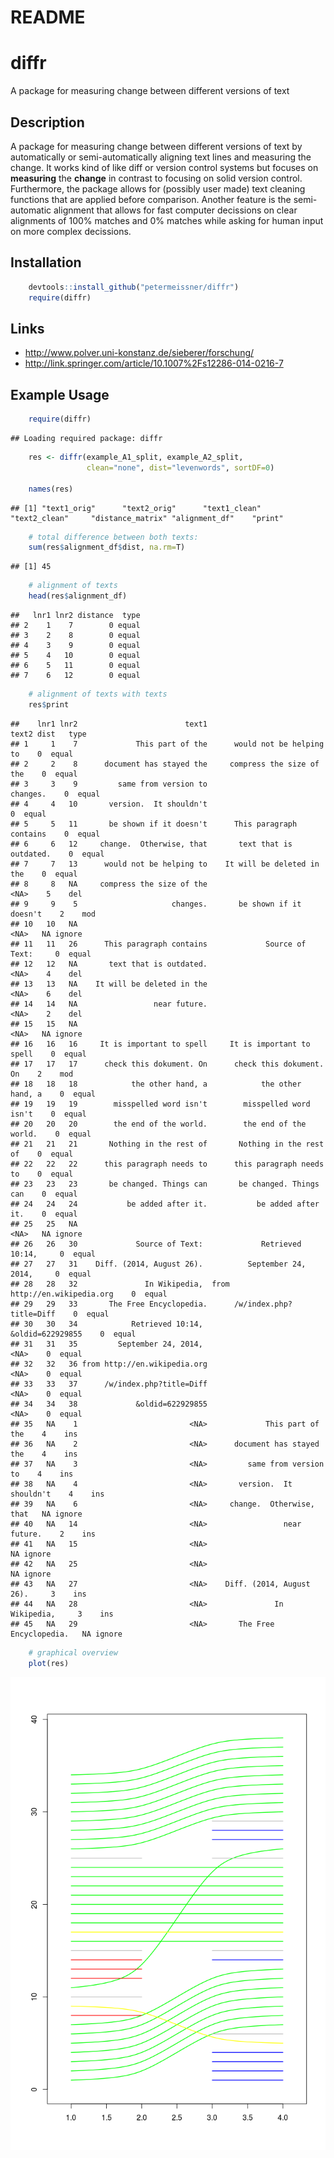 # README


# diffr 
A package for measuring change between different versions of text

## Description


A package for measuring change between different versions of text by automatically
or semi-automatically aligning text lines and measuring the change. It works kind of like diff or version control systems but focuses on **measuring** the **change** in contrast to focusing on solid version control. Furthermore, the package allows for (possibly user made) text cleaning functions that are applied before comparison. Another feature is the semi-automatic alignment that allows for fast computer decissions on clear alignments of 100% matches and 0% matches while asking for human input on more complex decissions.
  

## Installation


```r
    devtools::install_github("petermeissner/diffr")
    require(diffr)
```
    
## Links

- http://www.polver.uni-konstanz.de/sieberer/forschung/
- http://link.springer.com/article/10.1007%2Fs12286-014-0216-7


## Example Usage




```r
    require(diffr)
```

```
## Loading required package: diffr
```

```r
    res <- diffr(example_A1_split, example_A2_split, 
                 clean="none", dist="levenwords", sortDF=0)

    names(res)
```

```
## [1] "text1_orig"      "text2_orig"      "text1_clean"     "text2_clean"     "distance_matrix" "alignment_df"    "print"
```

```r
    # total difference between both texts:
    sum(res$alignment_df$dist, na.rm=T)
```

```
## [1] 45
```

```r
    # alignment of texts
    head(res$alignment_df)
```

```
##   lnr1 lnr2 distance  type
## 2    1    7        0 equal
## 3    2    8        0 equal
## 4    3    9        0 equal
## 5    4   10        0 equal
## 6    5   11        0 equal
## 7    6   12        0 equal
```

```r
    # alignment of texts with texts
    res$print
```

```
##    lnr1 lnr2                        text1                        text2 dist   type
## 1     1    7             This part of the      would not be helping to    0  equal
## 2     2    8      document has stayed the     compress the size of the    0  equal
## 3     3    9         same from version to                     changes.    0  equal
## 4     4   10       version.  It shouldn't                                 0  equal
## 5     5   11       be shown if it doesn't      This paragraph contains    0  equal
## 6     6   12     change.  Otherwise, that       text that is outdated.    0  equal
## 7     7   13      would not be helping to    It will be deleted in the    0  equal
## 8     8   NA     compress the size of the                         <NA>    5    del
## 9     9    5                     changes.       be shown if it doesn't    2    mod
## 10   10   NA                                                      <NA>   NA ignore
## 11   11   26      This paragraph contains             Source of Text:     0  equal
## 12   12   NA       text that is outdated.                         <NA>    4    del
## 13   13   NA    It will be deleted in the                         <NA>    6    del
## 14   14   NA                 near future.                         <NA>    2    del
## 15   15   NA                                                      <NA>   NA ignore
## 16   16   16     It is important to spell     It is important to spell    0  equal
## 17   17   17      check this dokument. On      check this dokument. On    2    mod
## 18   18   18            the other hand, a            the other hand, a    0  equal
## 19   19   19        misspelled word isn't        misspelled word isn't    0  equal
## 20   20   20        the end of the world.        the end of the world.    0  equal
## 21   21   21       Nothing in the rest of       Nothing in the rest of    0  equal
## 22   22   22      this paragraph needs to      this paragraph needs to    0  equal
## 23   23   23       be changed. Things can       be changed. Things can    0  equal
## 24   24   24           be added after it.           be added after it.    0  equal
## 25   25   NA                                                      <NA>   NA ignore
## 26   26   30             Source of Text:             Retrieved 10:14,     0  equal
## 27   27   31    Diff. (2014, August 26).          September 24, 2014,     0  equal
## 28   28   32               In Wikipedia,  from http://en.wikipedia.org    0  equal
## 29   29   33       The Free Encyclopedia.      /w/index.php?title=Diff    0  equal
## 30   30   34            Retrieved 10:14,              &oldid=622929855    0  equal
## 31   31   35         September 24, 2014,                          <NA>    0  equal
## 32   32   36 from http://en.wikipedia.org                         <NA>    0  equal
## 33   33   37      /w/index.php?title=Diff                         <NA>    0  equal
## 34   34   38             &oldid=622929855                         <NA>    0  equal
## 35   NA    1                         <NA>             This part of the    4    ins
## 36   NA    2                         <NA>      document has stayed the    4    ins
## 37   NA    3                         <NA>         same from version to    4    ins
## 38   NA    4                         <NA>       version.  It shouldn't    4    ins
## 39   NA    6                         <NA>     change.  Otherwise, that   NA ignore
## 40   NA   14                         <NA>                 near future.    2    ins
## 41   NA   15                         <NA>                                NA ignore
## 42   NA   25                         <NA>                                NA ignore
## 43   NA   27                         <NA>    Diff. (2014, August 26).     3    ins
## 44   NA   28                         <NA>               In Wikipedia,     3    ins
## 45   NA   29                         <NA>       The Free Encyclopedia.   NA ignore
```

```r
    # graphical overview
    plot(res)
```

![](README_files/figure-html/unnamed-chunk-2-1.png)
    
   

    
    
    
    
    
    
    
    
    
    
